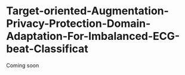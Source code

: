 # Target-oriented-Augmentation-Privacy-Protection-Domain-Adaptation-For-Imbalanced-ECG-beat-Classificat
Coming soon

